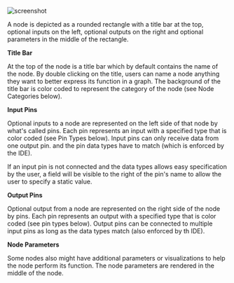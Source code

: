 ![screenshot](img/node-anatomy.png#right)

A node is depicted as a rounded rectangle with a title bar at the top,
optional inputs on the left, optional outputs on the right and
optional parameters in the middle of the rectangle.

**Title Bar**

At the top of the node is a title bar which by default contains
the name of the node. By double clicking on the title, users can
name a node anything they want to better express its function
in a graph. The background of the title bar is color coded to
represent the category of the node (see Node Categories below).

**Input Pins**

Optional inputs to a node are represented on the left side of that node by
what's called pins. Each pin represents an input with a specified type
that is color coded (see Pin Types below). Input pins can only receive
data from one output pin. and the pin data types have to match (which
is enforced by the IDE).

If an input pin is not connected and the data types allows easy
specification by the user, a field will be visible to the right
of the pin's name to allow the user to specify a static value.

**Output Pins**

Optional output from a node are represented on the right side of the node
by pins. Each pin represents an output with a specified type
that is color coded (see pin types below). Output pins can be connected
to multiple input pins as long as the data types match (also enforced
by th IDE).

**Node Parameters**

Some nodes also might have additional parameters or visualizations
to help the node perform its function. The node parameters are
rendered in the middle of the node.

